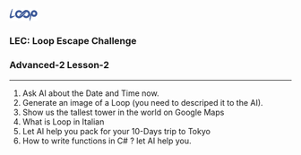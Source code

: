 <img src='../loop.png' width='10%'>

### LEC: Loop Escape Challenge
### Advanced-2 Lesson-2
---
1. Ask AI about the Date and Time now.
2. Generate an image of a Loop (you need to descriped it to the AI).
3. Show us the tallest tower in the world on Google Maps
4. What is Loop in Italian
5. Let AI help you pack for your 10-Days trip to Tokyo
6. How to write functions in C# ? let AI help you.
